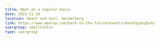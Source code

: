```yaml
---
title: Meet on a regular basis
date: 2022-11-18
location: Heart and Soul, Heidelberg
link: https://www.meetup.com/back-to-the-future/events/hmcmfpydcpbxb/
usergroup: smalltalkrn
type: usergroup
---
```


